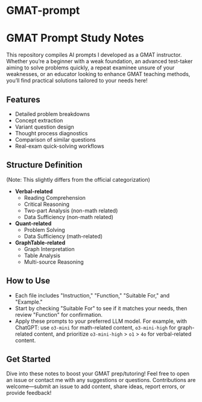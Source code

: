 # GMAT-prompt

# GMAT Prompt Study Notes

This repository compiles AI prompts I developed as a GMAT instructor. Whether you’re a beginner with a weak foundation, an advanced test-taker aiming to solve problems quickly, a repeat examinee unsure of your weaknesses, or an educator looking to enhance GMAT teaching methods, you’ll find practical solutions tailored to your needs here!

## Features
- Detailed problem breakdowns
- Concept extraction
- Variant question design
- Thought process diagnostics
- Comparison of similar questions
- Real-exam quick-solving workflows

## Structure Definition
(Note: This slightly differs from the official categorization)
- **Verbal-related**  
  - Reading Comprehension  
  - Critical Reasoning  
  - Two-part Analysis (non-math related)  
  - Data Sufficiency (non-math related)  
- **Quant-related**  
  - Problem Solving  
  - Data Sufficiency (math-related)  
- **GraphTable-related**  
  - Graph Interpretation  
  - Table Analysis  
  - Multi-source Reasoning  

## How to Use
- Each file includes "Instruction," "Function," "Suitable For," and "Example."  
- Start by checking "Suitable For" to see if it matches your needs, then review "Function" for confirmation.  
- Apply these prompts to your preferred LLM model. For example, with ChatGPT: use `o3-mini` for math-related content, `o3-mini-high` for graph-related content, and prioritize `o3-mini-high` > `o1` > `4o` for verbal-related content.

## Get Started
Dive into these notes to boost your GMAT prep/tutoring! Feel free to open an issue or contact me with any suggestions or questions. Contributions are welcome—submit an issue to add content, share ideas, report errors, or provide feedback!
